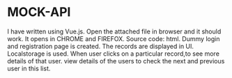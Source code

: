 # MOCK-API
I have written using Vue.js.
Open the attached file in browser and it should work.
It opens in CHROME and FIREFOX.
Source code: html.
Dummy login and registration page is created.
The records are displayed in UI.
Localstorage is used.
When user clicks on a particular record,to see more details of that user.
view details of the users to check the next and previous user in this list.
